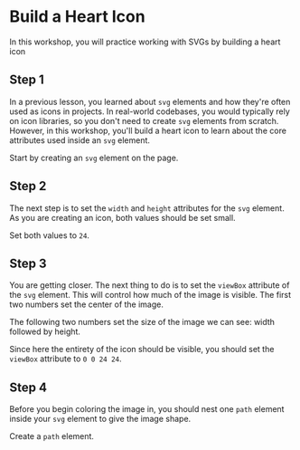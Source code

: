 # Build a Heart Icon

In this workshop, you will practice working with SVGs by building a heart icon

## Step 1

In a previous lesson, you learned about `svg` elements and how they're often used as icons in projects. In real-world codebases, you would typically rely on icon libraries, so you don't need to create `svg` elements from scratch. However, in this workshop, you'll build a heart icon to learn about the core attributes used inside an `svg` element.

Start by creating an `svg` element on the page.

## Step 2

The next step is to set the `width` and `height` attributes for the `svg` element. As you are creating an icon, both values should be set small.

Set both values to `24`.

## Step 3

You are getting closer. The next thing to do is to set the `viewBox` attribute of the `svg` element. This will control how much of the image is visible. The first two numbers set the center of the image.

The following two numbers set the size of the image we can see: width followed by height.

Since here the entirety of the icon should be visible, you should set the `viewBox` attribute to `0 0 24 24`.

## Step 4

Before you begin coloring the image in, you should nest one `path` element inside your `svg` element to give the image shape.

Create a `path` element.
